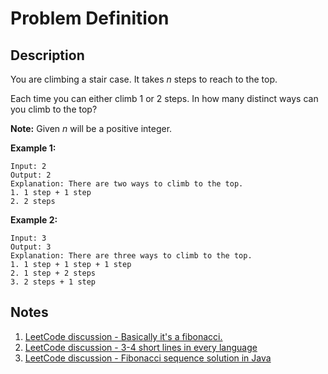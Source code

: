 # Problem Definition

## Description

You are climbing a stair case. It takes *n* steps to reach to the top.

Each time you can either climb 1 or 2 steps. In how many distinct ways can you climb to the top?

**Note:** Given *n* will be a positive integer.

**Example 1:**

```text
Input: 2
Output: 2
Explanation: There are two ways to climb to the top.
1. 1 step + 1 step
2. 2 steps
```

**Example 2:**

```text
Input: 3
Output: 3
Explanation: There are three ways to climb to the top.
1. 1 step + 1 step + 1 step
2. 1 step + 2 steps
3. 2 steps + 1 step
```

## Notes

1. [LeetCode discussion - Basically it's a fibonacci.](https://leetcode.com/explore/interview/card/top-interview-questions-easy/97/dynamic-programming/569/discuss/25299/Basically-it's-a-fibonacci.)
1. [LeetCode discussion - 3-4 short lines in every language](https://leetcode.com/explore/interview/card/top-interview-questions-easy/97/dynamic-programming/569/discuss/25296/3-4-short-lines-in-every-language)
1. [LeetCode discussion - Fibonacci sequence solution in Java](https://leetcode.com/explore/interview/card/top-interview-questions-easy/97/dynamic-programming/569/discuss/25338/Fibonacci-sequence-solution-in-Java)